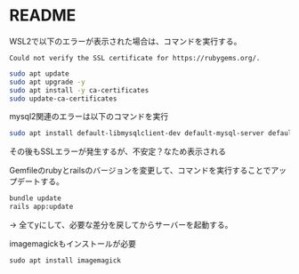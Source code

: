 
# README

WSL2で以下のエラーが表示された場合は、コマンドを実行する。
```
Could not verify the SSL certificate for https://rubygems.org/.
```

```bash
sudo apt update
sudo apt upgrade -y
sudo apt install -y ca-certificates
sudo update-ca-certificates
```

mysql2関連のエラーは以下のコマンドを実行
```bash
sudo apt install default-libmysqlclient-dev default-mysql-server default-mysql-client
```

その後もSSLエラーが発生するが、不安定？なため表示される

Gemfileのrubyとrailsのバージョンを変更して、コマンドを実行することでアップデートする。
```bash
bundle update
rails app:update
```
→ 全てyにして、必要な差分を戻してからサーバーを起動する。

imagemagickもインストールが必要
```
sudo apt install imagemagick
```
